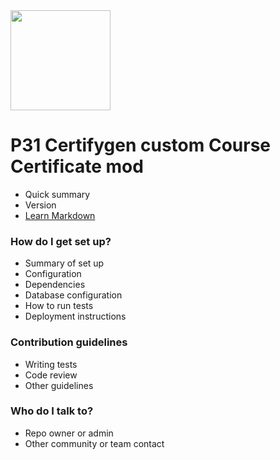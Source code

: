 <img src="https://github.com/UNIMOODLE/p31_mod/blob/develop/pix/icon.png" width="160" >

#  P31 Certifygen custom Course Certificate mod #

* Quick summary
* Version
* [Learn Markdown](https://bitbucket.org/tutorials/markdowndemo)


### How do I get set up? ###

* Summary of set up
* Configuration
* Dependencies
* Database configuration
* How to run tests
* Deployment instructions

### Contribution guidelines ###

* Writing tests
* Code review
* Other guidelines

### Who do I talk to? ###

* Repo owner or admin
* Other community or team contact
